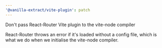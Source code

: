 ```yaml
---
'@vanilla-extract/vite-plugin': patch
---
```


Don't pass React-Router Vite plugin to the vite-node compiler


React-Router throws an error if it's loaded without a config file, which is what we do when we initialise the vite-node compiler.
